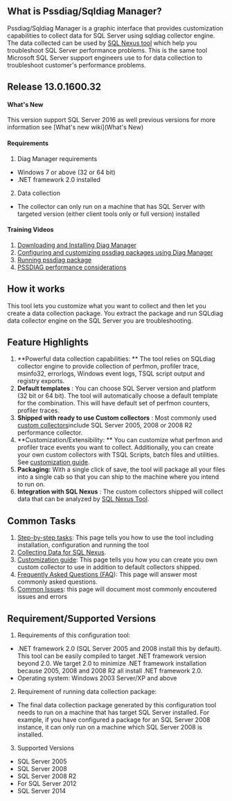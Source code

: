 ## What is Pssdiag/Sqldiag Manager?

Pssdiag/Sqldiag Manager is a graphic interface that provides customization capabilities to collect data for SQL Server using sqldiag collector engine. The data collected can be used by [SQL Nexus tool](http://sqlnexus.codeplex.com/)  which help you troubleshoot SQL Server performance problems.  This is the same tool Microsoft SQL Server support engineers use to for data collection to troubleshoot customer's performance problems.

## Release 13.0.1600.32

#### **What's New**

This version support SQL Server 2016 as well previous versions
for more information see [What's new wiki](What's New)

#### **Requirements**

1. Diag Manager requirements
  - Windows 7 or above (32 or 64 bit)
  - .NET framework 2.0 installed
2. Data collection
  - The collector can only run on a machine that has SQL Server with targeted version (either client tools only or full version) installed

#### **Training Videos**

1. [Downloading and Installing Diag Manager](http://youtu.be/y15KV8rxPN8)
2. [Configuring and customizing pssdiag packages using Diag Manager](http://youtu.be/QqaFnQIDhw4)
3. [Running pssdiag package](http://youtu.be/uF1yJYLcQTU)
4. [PSSDIAG performance considerations](http://youtu.be/zW6sZJERuhY)

## How it works

This tool lets you customize what you want to collect and then let you create a data collection package. You extract the package and run SQLdiag data collector engine on the SQL Server you are troubleshooting.

## Feature Highlights

1. **Powerful data collection capabilities: ** The tool relies on SQLdiag collector engine to provide collection of perfmon, profiler trace, msinfo32, errorlogs, Windows event logs, TSQL script output and registry exports.
2. **Default templates** : You can choose SQL Server version and platform (32 bit or 64 bit). The tool will automatically choose a default template for the combination. This will have default set of perfmon counters, profiler traces.
3. **Shipped with ready to use Custom collectors** :  Most commonly used [custom collectors](http://diagmanager.codeplex.com/wikipage?title=Custom%20Collector)include SQL Server 2005, 2008 or 2008 R2 performance collector.
4. **Customization/Extensibility: ** You can customize what perfmon and profiler trace events you want to collect.   Additionally, you can create your own custom collectors with TSQL Scripts, batch files and utilities.   See [customization guide](http://diagmanager.codeplex.com/wikipage?title=Creating%20Custom%20Collectors).
5. **Packaging:** With a single click of save, the tool will package all your files into a single cab so that you can ship to the machine where you intend to run on.
6. **Integration with SQL Nexus** :  The custom collectors shipped will collect data that can be analyzed by [SQL Nexus Tool](http://sqlnexus.codeplex.com/).

## Common Tasks

1. [Step-by-step tasks](http://diagmanager.codeplex.com/wikipage?title=Step%20by%20Step%20tasks):  This page tells you how to use the tool including installation, configuration and running the tool
2. [Collecting Data for SQL Nexus](http://diagmanager.codeplex.com/wikipage?title=Collecting%20Data%20for%20SQL%20Nexus).
3. [Customization guide](http://diagmanager.codeplex.com/wikipage?title=Creating%20Custom%20Collectors):  This page tells you how you can create you own custom collector to use in addition to default collectors shipped.
4. [Frequently Asked Questions (FAQ](http://diagmanager.codeplex.com/wikipage?title=FAQ)):  This page will answer most commonly asked questions.
5. [Common Issues](http://diagmanager.codeplex.com/wikipage?title=COMMON_ISSUES):  this page will document most commonly encoutered issues and errors

## Requirement/Supported Versions

1. Requirements of this configuration tool:
  - .NET framework 2.0 (SQL Server 2005 and 2008 install this by default).  This tool can be easily compiled to target .NET framework version beyond 2.0.  We target 2.0 to minimize .NET framework installation because 2005, 2008 and 2008 R2 all install .NET framework 2.0.
  - Operating system: Windows 2003 Server/XP and above
2. Requirement of running data collection package:
  - The final data collection package generated by this configuration tool needs to run on a machine that has target SQL Server installed.  For example, if you have configured a package for an SQL Server 2008 instance, it can only run on a machine which SQL Server 2008 is installed.
3. Supported Versions
  - SQL Server 2005
  - SQL Server 2008
  - SQL Server 2008 R2
  - For SQL Server 2012
  - SQL Server 2014